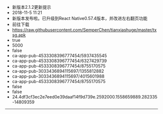 - 新版本2.1.2更新提示
- 2018-11-5 11:21
- 新版本发布啦。已升级到React Native0.57.4版本，并改进左右翻页功能
- 前往下载
- https://raw.githubusercontent.com/SemperChen/tianxiashuge/master/txsg.apk
- true
- 5000
- false
- ca-app-pub-4533308396777454/5937435545
- ca-app-pub-4533308396777454/6327429739
- ca-app-pub-4533308396777454/8755170575
- ca-app-pub-3033436894115697/1355812882
- ca-app-pub-3033436894115697/4015601988
- ca-app-pub-4533308396777454/8755170575
- false
- false
- 24.4df3cf3ec2e7eed0e39daaf14f9d739e.2592000.1558659889.282335-14809359
---
